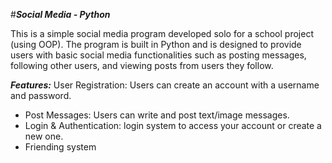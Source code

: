 #***Social Media - Python***

This is a simple social media program developed solo for a school project (using OOP). The program is built in Python and is designed to provide users with basic social media functionalities such as posting messages, following other users, and viewing posts from users they follow.

***Features:***
User Registration: Users can create an account with a username and password.
- Post Messages: Users can write and post text/image messages.
- Login & Authentication: login system to access your account or create a new one.
- Friending system
